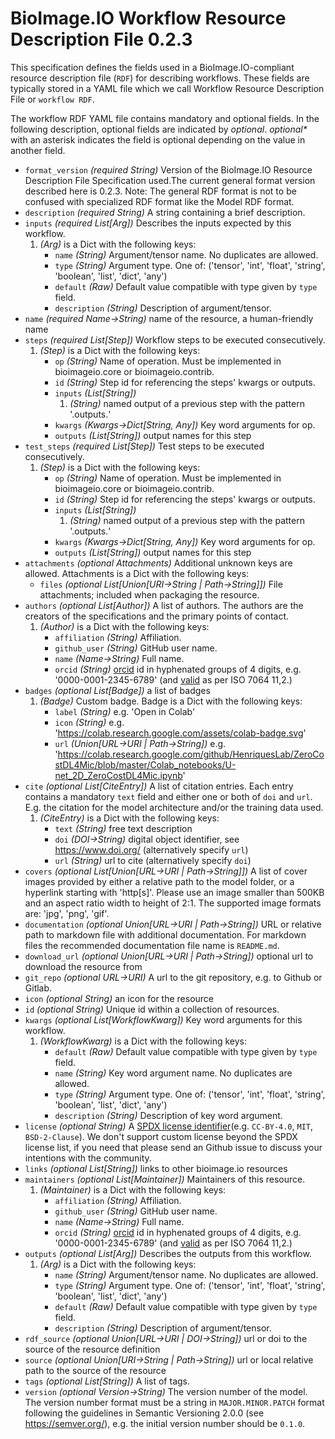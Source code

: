 # BioImage.IO Workflow Resource Description File 0.2.3
This specification defines the fields used in a BioImage.IO-compliant resource description file (`RDF`) for describing workflows.
These fields are typically stored in a YAML file which we call Workflow Resource Description File or `workflow RDF`.

The workflow RDF YAML file contains mandatory and optional fields. In the following description, optional fields are indicated by _optional_.
_optional*_ with an asterisk indicates the field is optional depending on the value in another field.

* <a id="format_version"></a>`format_version` _(required String)_ Version of the BioImage.IO Resource Description File Specification used.The current general format version described here is 0.2.3. Note: The general RDF format is not to be confused with specialized RDF format like the Model RDF format.
* <a id="description"></a>`description` _(required String)_ A string containing a brief description.
* <a id="inputs"></a>`inputs` _(required List\[Arg\])_ Describes the inputs expected by this workflow.
    1.  _(Arg)_   is a Dict with the following keys:
        * <a id="inputs:name"></a>`name` _(String)_ Argument/tensor name. No duplicates are allowed.
        * <a id="inputs:type"></a>`type` _(String)_ Argument type. One of: ('tensor', 'int', 'float', 'string', 'boolean', 'list', 'dict', 'any')
        * <a id="inputs:default"></a>`default` _(Raw)_ Default value compatible with type given by `type` field.
        * <a id="inputs:description"></a>`description` _(String)_ Description of argument/tensor.
* <a id="name"></a>`name` _(required Name→String)_ name of the resource, a human-friendly name
* <a id="steps"></a>`steps` _(required List\[Step\])_ Workflow steps to be executed consecutively.
    1.  _(Step)_   is a Dict with the following keys:
        * <a id="steps:op"></a>`op` _(String)_ Name of operation. Must be implemented in bioimageio.core or bioimageio.contrib.
        * <a id="steps:id"></a>`id` _(String)_ Step id for referencing the steps' kwargs or outputs.
        * <a id="steps:inputs"></a>`inputs` _(List\[String\])_ 
            1.  _(String)_ named output of a previous step with the pattern '<step id>.outputs.<output name>'
        * <a id="steps:kwargs"></a>`kwargs` _(Kwargs→Dict\[String, Any\])_ Key word arguments for op.
        * <a id="steps:outputs"></a>`outputs` _(List\[String\])_ output names for this step
* <a id="test_steps"></a>`test_steps` _(required List\[Step\])_ Test steps to be executed consecutively.
    1.  _(Step)_   is a Dict with the following keys:
        * <a id="test_steps:op"></a>`op` _(String)_ Name of operation. Must be implemented in bioimageio.core or bioimageio.contrib.
        * <a id="test_steps:id"></a>`id` _(String)_ Step id for referencing the steps' kwargs or outputs.
        * <a id="test_steps:inputs"></a>`inputs` _(List\[String\])_ 
            1.  _(String)_ named output of a previous step with the pattern '<step id>.outputs.<output name>'
        * <a id="test_steps:kwargs"></a>`kwargs` _(Kwargs→Dict\[String, Any\])_ Key word arguments for op.
        * <a id="test_steps:outputs"></a>`outputs` _(List\[String\])_ output names for this step
* <a id="attachments"></a>`attachments` _(optional Attachments)_ Additional unknown keys are allowed. Attachments is a Dict with the following keys:
    * <a id="attachments:files"></a>`files` _(optional List\[Union\[URI→String | Path→String\]\])_ File attachments; included when packaging the resource.
* <a id="authors"></a>`authors` _(optional List\[Author\])_ A list of authors. The authors are the creators of the specifications and the primary points of contact.
    1.  _(Author)_   is a Dict with the following keys:
        * <a id="authors:affiliation"></a>`affiliation` _(String)_ Affiliation.
        * <a id="authors:github_user"></a>`github_user` _(String)_ GitHub user name.
        * <a id="authors:name"></a>`name` _(Name→String)_ Full name.
        * <a id="authors:orcid"></a>`orcid` _(String)_ [orcid](https://support.orcid.org/hc/en-us/sections/360001495313-What-is-ORCID) id in hyphenated groups of 4 digits, e.g. '0000-0001-2345-6789' (and [valid](https://support.orcid.org/hc/en-us/articles/360006897674-Structure-of-the-ORCID-Identifier) as per ISO 7064 11,2.)
* <a id="badges"></a>`badges` _(optional List\[Badge\])_ a list of badges
    1.  _(Badge)_ Custom badge. Badge is a Dict with the following keys:
        * <a id="badges:label"></a>`label` _(String)_ e.g. 'Open in Colab'
        * <a id="badges:icon"></a>`icon` _(String)_ e.g. 'https://colab.research.google.com/assets/colab-badge.svg'
        * <a id="badges:url"></a>`url` _(Union\[URL→URI | Path→String\])_ e.g. 'https://colab.research.google.com/github/HenriquesLab/ZeroCostDL4Mic/blob/master/Colab_notebooks/U-net_2D_ZeroCostDL4Mic.ipynb'
* <a id="cite"></a>`cite` _(optional List\[CiteEntry\])_ A list of citation entries.
    Each entry contains a mandatory `text` field and either one or both of `doi` and `url`.
    E.g. the citation for the model architecture and/or the training data used.
    1.  _(CiteEntry)_   is a Dict with the following keys:
        * <a id="cite:text"></a>`text` _(String)_ free text description
        * <a id="cite:doi"></a>`doi` _(DOI→String)_ digital object identifier, see https://www.doi.org/ (alternatively specify `url`)
        * <a id="cite:url"></a>`url` _(String)_ url to cite (alternatively specify `doi`)
* <a id="covers"></a>`covers` _(optional List\[Union\[URL→URI | Path→String\]\])_ A list of cover images provided by either a relative path to the model folder, or a hyperlink starting with 'http[s]'. Please use an image smaller than 500KB and an aspect ratio width to height of 2:1. The supported image formats are: 'jpg', 'png', 'gif'.
* <a id="documentation"></a>`documentation` _(optional Union\[URL→URI | Path→String\])_ URL or relative path to markdown file with additional documentation. For markdown files the recommended documentation file name is `README.md`.
* <a id="download_url"></a>`download_url` _(optional Union\[URL→URI | Path→String\])_ optional url to download the resource from
* <a id="git_repo"></a>`git_repo` _(optional URL→URI)_ A url to the git repository, e.g. to Github or Gitlab.
* <a id="icon"></a>`icon` _(optional String)_ an icon for the resource
* <a id="id"></a>`id` _(optional String)_ Unique id within a collection of resources.
* <a id="kwargs"></a>`kwargs` _(optional List\[WorkflowKwarg\])_ Key word arguments for this workflow.
    1.  _(WorkflowKwarg)_   is a Dict with the following keys:
        * <a id="kwargs:default"></a>`default` _(Raw)_ Default value compatible with type given by `type` field.
        * <a id="kwargs:name"></a>`name` _(String)_ Key word argument name. No duplicates are allowed.
        * <a id="kwargs:type"></a>`type` _(String)_ Argument type. One of: ('tensor', 'int', 'float', 'string', 'boolean', 'list', 'dict', 'any')
        * <a id="kwargs:description"></a>`description` _(String)_ Description of key word argument.
* <a id="license"></a>`license` _(optional String)_ A [SPDX license identifier](https://spdx.org/licenses/)(e.g. `CC-BY-4.0`, `MIT`, `BSD-2-Clause`). We don't support custom license beyond the SPDX license list, if you need that please send an Github issue to discuss your intentions with the community.
* <a id="links"></a>`links` _(optional List\[String\])_ links to other bioimage.io resources
* <a id="maintainers"></a>`maintainers` _(optional List\[Maintainer\])_ Maintainers of this resource.
    1.  _(Maintainer)_   is a Dict with the following keys:
        * <a id="maintainers:affiliation"></a>`affiliation` _(String)_ Affiliation.
        * <a id="maintainers:github_user"></a>`github_user` _(String)_ GitHub user name.
        * <a id="maintainers:name"></a>`name` _(Name→String)_ Full name.
        * <a id="maintainers:orcid"></a>`orcid` _(String)_ [orcid](https://support.orcid.org/hc/en-us/sections/360001495313-What-is-ORCID) id in hyphenated groups of 4 digits, e.g. '0000-0001-2345-6789' (and [valid](https://support.orcid.org/hc/en-us/articles/360006897674-Structure-of-the-ORCID-Identifier) as per ISO 7064 11,2.)
* <a id="outputs"></a>`outputs` _(optional List\[Arg\])_ Describes the outputs from this workflow.
    1.  _(Arg)_   is a Dict with the following keys:
        * <a id="outputs:name"></a>`name` _(String)_ Argument/tensor name. No duplicates are allowed.
        * <a id="outputs:type"></a>`type` _(String)_ Argument type. One of: ('tensor', 'int', 'float', 'string', 'boolean', 'list', 'dict', 'any')
        * <a id="outputs:default"></a>`default` _(Raw)_ Default value compatible with type given by `type` field.
        * <a id="outputs:description"></a>`description` _(String)_ Description of argument/tensor.
* <a id="rdf_source"></a>`rdf_source` _(optional Union\[URL→URI | DOI→String\])_ url or doi to the source of the resource definition
* <a id="source"></a>`source` _(optional Union\[URI→String | Path→String\])_ url or local relative path to the source of the resource
* <a id="tags"></a>`tags` _(optional List\[String\])_ A list of tags.
* <a id="version"></a>`version` _(optional Version→String)_ The version number of the model. The version number format must be a string in `MAJOR.MINOR.PATCH` format following the guidelines in Semantic Versioning 2.0.0 (see https://semver.org/), e.g. the initial version number should be `0.1.0`.

